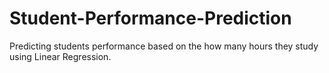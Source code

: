 # Student-Performance-Prediction
Predicting students performance based on the how many hours they study using Linear Regression.
